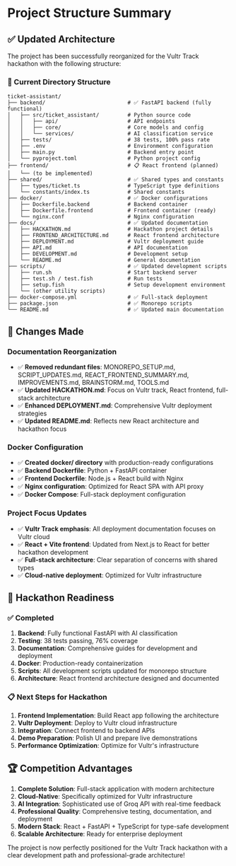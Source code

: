 # Project Structure Summary

## ✅ Updated Architecture

The project has been successfully reorganized for the Vultr Track hackathon with the following structure:

### 📁 Current Directory Structure

```
ticket-assistant/
├── backend/                          # ✅ FastAPI backend (fully functional)
│   ├── src/ticket_assistant/         # Python source code
│   │   ├── api/                      # API endpoints
│   │   ├── core/                     # Core models and config
│   │   └── services/                 # AI classification service
│   ├── tests/                        # 38 tests, 100% pass rate
│   ├── .env                          # Environment configuration
│   ├── main.py                       # Backend entry point
│   └── pyproject.toml                # Python project config
├── frontend/                         # 📋 React frontend (planned)
│   └── (to be implemented)
├── shared/                           # ✅ Shared types and constants
│   ├── types/ticket.ts               # TypeScript type definitions
│   └── constants/index.ts            # Shared constants
├── docker/                           # ✅ Docker configurations
│   ├── Dockerfile.backend            # Backend container
│   ├── Dockerfile.frontend           # Frontend container (ready)
│   └── nginx.conf                    # Nginx configuration
├── docs/                             # ✅ Updated documentation
│   ├── HACKATHON.md                  # Hackathon project details
│   ├── FRONTEND_ARCHITECTURE.md      # React frontend architecture
│   ├── DEPLOYMENT.md                 # Vultr deployment guide
│   ├── API.md                        # API documentation
│   ├── DEVELOPMENT.md                # Development setup
│   └── README.md                     # General documentation
├── scripts/                          # ✅ Updated development scripts
│   ├── run.sh                        # Start backend server
│   ├── test.sh / test.fish           # Run tests
│   ├── setup.fish                    # Setup development environment
│   └── (other utility scripts)
├── docker-compose.yml                # ✅ Full-stack deployment
├── package.json                      # ✅ Monorepo scripts
└── README.md                         # ✅ Updated main documentation
```

## 🔄 Changes Made

### Documentation Reorganization
- ✅ **Removed redundant files**: MONOREPO_SETUP.md, SCRIPT_UPDATES.md, REACT_FRONTEND_SUMMARY.md, IMPROVEMENTS.md, BRAINSTORM.md, TOOLS.md
- ✅ **Updated HACKATHON.md**: Focus on Vultr track, React frontend, full-stack architecture
- ✅ **Enhanced DEPLOYMENT.md**: Comprehensive Vultr deployment strategies
- ✅ **Updated README.md**: Reflects new React architecture and hackathon focus

### Docker Configuration
- ✅ **Created docker/ directory** with production-ready configurations
- ✅ **Backend Dockerfile**: Python + FastAPI container
- ✅ **Frontend Dockerfile**: Node.js + React build with Nginx
- ✅ **Nginx configuration**: Optimized for React SPA with API proxy
- ✅ **Docker Compose**: Full-stack deployment configuration

### Project Focus Updates
- ✅ **Vultr Track emphasis**: All deployment documentation focuses on Vultr cloud
- ✅ **React + Vite frontend**: Updated from Next.js to React for better hackathon development
- ✅ **Full-stack architecture**: Clear separation of concerns with shared types
- ✅ **Cloud-native deployment**: Optimized for Vultr infrastructure

## 🎯 Hackathon Readiness

### ✅ Completed
1. **Backend**: Fully functional FastAPI with AI classification
2. **Testing**: 38 tests passing, 76% coverage
3. **Documentation**: Comprehensive guides for development and deployment
4. **Docker**: Production-ready containerization
5. **Scripts**: All development scripts updated for monorepo structure
6. **Architecture**: React frontend architecture designed and documented

### 📋 Next Steps for Hackathon
1. **Frontend Implementation**: Build React app following the architecture
2. **Vultr Deployment**: Deploy to Vultr cloud infrastructure
3. **Integration**: Connect frontend to backend APIs
4. **Demo Preparation**: Polish UI and prepare live demonstrations
5. **Performance Optimization**: Optimize for Vultr's infrastructure

## 🏆 Competition Advantages

1. **Complete Solution**: Full-stack application with modern architecture
2. **Cloud-Native**: Specifically optimized for Vultr infrastructure
3. **AI Integration**: Sophisticated use of Groq API with real-time feedback
4. **Professional Quality**: Comprehensive testing, documentation, and deployment
5. **Modern Stack**: React + FastAPI + TypeScript for type-safe development
6. **Scalable Architecture**: Ready for enterprise deployment

The project is now perfectly positioned for the Vultr Track hackathon with a clear development path and professional-grade architecture!
